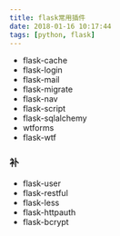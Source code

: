 ```yaml
---
title: flask常用插件
date: 2018-01-16 10:17:44
tags: [python, flask]
---
```

- flask-cache
- flask-login
- flask-mail
- flask-migrate
- flask-nav
- flask-script
- flask-sqlalchemy
- wtforms
- flask-wtf
### 补
- flask-user
- flask-restful
- flask-less
- flask-httpauth
- flask-bcrypt